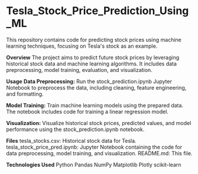 # Tesla_Stock_Price_Prediction_Using_ML

This repository contains code for predicting stock prices using machine learning techniques, focusing on Tesla's stock as an example.

**Overview**
The project aims to predict future stock prices by leveraging historical stock data and machine learning algorithms. It includes data preprocessing, model training, evaluation, and visualization.

**Usage**
**Data Preprocessing:** Run the stock_prediction.ipynb Jupyter Notebook to preprocess the data, including cleaning, feature engineering, and formatting.

**Model Training:** Train machine learning models using the prepared data. The notebook includes code for training a linear regression model.

**Visualization:** Visualize historical stock prices, predicted values, and model performance using the stock_prediction.ipynb notebook.

**Files**
tesla_stocks.csv: Historical stock data for Tesla.
tesla_stock_price_pred.ipynb: Jupyter Notebook containing the code for data preprocessing, model training, and visualization.
README.md: This file.

**Technologies Used**
Python
Pandas
NumPy
Matplotlib
Plotly
scikit-learn
